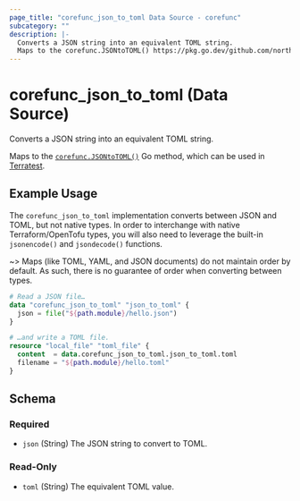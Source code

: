 ```yaml
---
page_title: "corefunc_json_to_toml Data Source - corefunc"
subcategory: ""
description: |-
  Converts a JSON string into an equivalent TOML string.
  Maps to the corefunc.JSONtoTOML() https://pkg.go.dev/github.com/northwood-labs/terraform-provider-corefunc/v2/corefunc#JSONtoTOML Go method, which can be used in Terratest https://terratest.gruntwork.io.
---
```


# corefunc_json_to_toml (Data Source)

Converts a JSON string into an equivalent TOML string.

Maps to the [`corefunc.JSONtoTOML()`](https://pkg.go.dev/github.com/northwood-labs/terraform-provider-corefunc/v2/corefunc#JSONtoTOML) Go method, which can be used in [Terratest](https://terratest.gruntwork.io).

## Example Usage

The `corefunc_json_to_toml` implementation converts between JSON and TOML, but not native types. In order to interchange with native Terraform/OpenTofu types, you will also need to leverage the built-in `jsonencode()` and `jsondecode()` functions.

~> Maps (like TOML, YAML, and JSON documents) do not maintain order by default. As such, there is no guarantee of order when converting between types.

```terraform
# Read a JSON file…
data "corefunc_json_to_toml" "json_to_toml" {
  json = file("${path.module}/hello.json")
}

# …and write a TOML file.
resource "local_file" "toml_file" {
  content  = data.corefunc_json_to_toml.json_to_toml.toml
  filename = "${path.module}/hello.toml"
}
```

<!-- schema generated by tfplugindocs -->
## Schema

### Required

* `json` (String) The JSON string to convert to TOML.

### Read-Only

* `toml` (String) The equivalent TOML value.

<!-- Preview the provider docs with the Terraform registry provider docs preview tool: https://registry.terraform.io/tools/doc-preview -->
